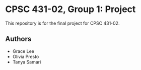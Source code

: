 # CPSC 431-02, Group 1: Project

This repository is for the final project for CPSC 431-02.

## Authors
* Grace Lee
* Olivia Presto
* Tanya Samari